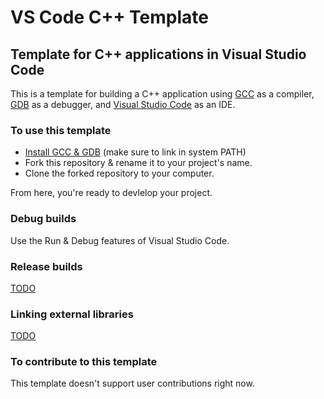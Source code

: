 VS Code C++ Template
===
Template for C++ applications in Visual Studio Code
---
This is a template for building a C++ application using [GCC] as a compiler, [GDB] as a debugger, and [Visual Studio Code] as an IDE.

### To use this template
* [Install GCC & GDB](https://code.visualstudio.com/docs/cpp/config-mingw#_prerequisites) (make sure to link in system PATH)
* Fork this repository & rename it to your project's name.
* Clone the forked repository to your computer.

From here, you're ready to devlelop your project.

### Debug builds
Use the Run & Debug features of Visual Studio Code.

### Release builds
[TODO](https://bytes.usc.edu/cs104/wiki/gcc/)

### Linking external libraries
[TODO](https://code.visualstudio.com/docs/cpp/config-mingw#_cc-configurations)

### To contribute to this template
This template doesn't support user contributions right now.

[Visual Studio Code]: https://code.visualstudio.com/
[GDB]: https://www.sourceware.org/gdb/
[GCC]: https://gcc.gnu.org/